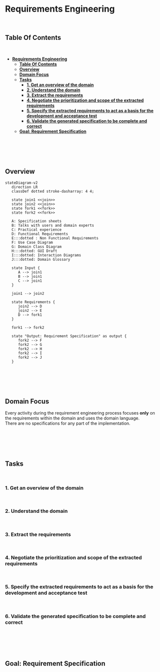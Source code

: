 # **Requirements Engineering**
<br>

## **Table Of Contents**
<br>

- [**Requirements Engineering**](#requirements-engineering)
  - [**Table Of Contents**](#table-of-contents)
  - [**Overview**](#overview)
  - [**Domain Focus**](#domain-focus)
  - [**Tasks**](#tasks)
    - [**1. Get an overview of the domain**](#1-get-an-overview-of-the-domain)
    - [**2. Understand the domain**](#2-understand-the-domain)
    - [**3. Extract the requirements**](#3-extract-the-requirements)
    - [**4. Negotiate the prioritization and scope of the extracted requirements**](#4-negotiate-the-prioritization-and-scope-of-the-extracted-requirements)
    - [**5. Specify the extracted requirements to act as a basis for the development and acceptance test**](#5-specify-the-extracted-requirements-to-act-as-a-basis-for-the-development-and-acceptance-test)
    - [**6. Validate the generated specification to be complete and correct**](#6-validate-the-generated-specification-to-be-complete-and-correct)
  - [**Goal: Requirement Specification**](#goal-requirement-specification)

<br>
<br>
<br>
<br>

## **Overview**

```mermaid
stateDiagram-v2
   direction LR
   classDef dotted stroke-dasharray: 4 4;

   state join1 <<join>>
   state join2 <<join>>
   state fork1 <<fork>>
   state fork2 <<fork>>

   A: Specification sheets
   B: Talks with users and domain experts
   C: Practical experience
   D: Functional Requirements
   E:::dotted : Non Functional Requirements
   F: Use Case Diagram
   G: Domain Class Diagram
   H:::dotted: GUI Draft
   I:::dotted: Interaction Diagrams
   J:::dotted: Domain Glossary

   state Input {
      A --> join1
      B --> join1
      C --> join1
   }

   join1 --> join2

   state Requirements {
      join2 --> D
      join2 --> E
      D --> fork1
   }

   fork1 --> fork2

   state "Output: Requirement Specification" as output {
      fork2 --> F
      fork2 --> G
      fork2 --> H
      fork2 --> I
      fork2 --> J
   }
```

<br>
<br>
<br>
<br>

## **Domain Focus**

Every activity during the requirement engineering process focuses **only** on the requirements within the domain and uses the domain language.  
There are no specifications for any part of the implementation.  

<br>
<br>
<br>
<br>

## **Tasks**
<br>

### **1. Get an overview of the domain**

<br>

### **2. Understand the domain**

<br>

### **3. Extract the requirements**

<br>

### **4. Negotiate the prioritization and scope of the extracted requirements**

<br>

### **5. Specify the extracted requirements to act as a basis for the development and acceptance test**

<br>

### **6. Validate the generated specification to be complete and correct**

<br>
<br>
<br>
<br>

## **Goal: Requirement Specification**
<br>

